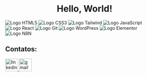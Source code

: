 <h1 align="center">Hello, World!</h1>

![Logo HTML5](https://img.shields.io/badge/HTML5-E34F26?style=for-the-badge&logo=html5&logoColor=white)
![Logo CSS3](https://img.shields.io/badge/CSS3-1572B6?style=for-the-badge&logo=css&logoColor=white)
![Logo Tailwind](https://img.shields.io/badge/TailwindCSS-1AAEB6?style=for-the-badge&logo=TailwindCSS&logoColor=white)
![Logo JavaScript](https://img.shields.io/badge/JavaScript-F7DF1E?style=for-the-badge&logo=javascript&logoColor=black)
![Logo React](https://img.shields.io/badge/React-01D1EC?style=for-the-badge&logo=React&logoColor=white)
![Logo Git](https://img.shields.io/badge/GIT-E44C30?style=for-the-badge&logo=git&logoColor=white)
![Logo WordPress](https://img.shields.io/badge/WordPress-21759B?style=for-the-badge&logo=WordPress&logoColor=white)
![Logo Elementor](https://img.shields.io/badge/Elementor-111?style=for-the-badge&logo=Elementor&logoColor=900d40)
![Logo N8N](https://img.shields.io/badge/n8n-111?style=for-the-badge&logo=n8n)

<h2>Contatos:</h2>

<div align="left">
  <a href="https://www.linkedin.com/in/vanderley-oliveira/" target="_blank">
    <img src="https://img.shields.io/static/v1?message=LinkedIn&logo=linkedin&label=&color=0077B5&logoColor=white&labelColor=&style=for-the-badge" height="40" alt="linkedin logo"  />
  </a>
  <a href="mailto:vanderleyoliveira.contato@gmail.com" target="_blank">
    <img src="https://img.shields.io/static/v1?message=Gmail&logo=gmail&label=&color=D14836&logoColor=white&labelColor=&style=for-the-badge" height="40" alt="gmail logo"  />
  </a>
</div>
